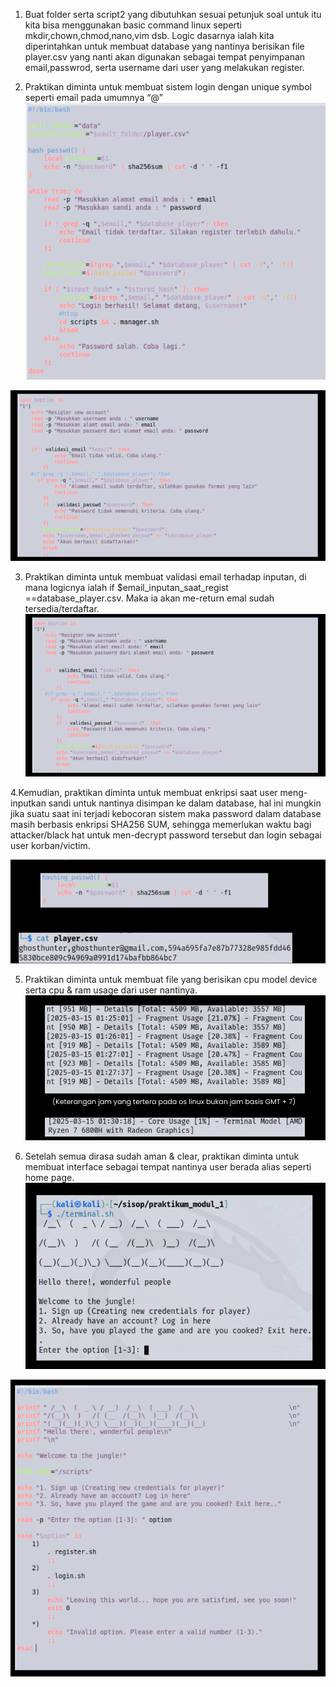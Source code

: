 1. Buat folder serta script2 yang dibutuhkan sesuai petunjuk soal
untuk itu kita bisa menggunakan basic command linux seperti mkdir,chown,chmod,nano,vim dsb.
Logic dasarnya ialah kita diperintahkan untuk membuat database yang nantinya berisikan file player.csv yang nanti akan digunakan sebagai tempat penyimpanan email,passwrod, serta username dari user yang melakukan register.


2. Praktikan diminta untuk membuat sistem login dengan unique symbol seperti email pada umumnya “@”
![image alt](https://github.com/AtokTajuddin/Sisop-1-2025-IT16/blob/master/Screenshot%202025-03-15%20132827.png?raw=true)

![image alt](https://github.com/AtokTajuddin/Sisop-1-2025-IT16/blob/c8f92775e1fee0a7b6b8420dc11f64b313d42306/Screenshot%202025-03-15%20133554.png)

3. Praktikan diminta untuk membuat validasi email terhadap inputan, di mana logicnya ialah if $email_inputan_saat_regist ==database_player.csv. Maka ia akan me-return emal sudah tersedia/terdaftar.
![image!](https://github.com/AtokTajuddin/Sisop-1-2025-IT16/blob/cbfd7753cba37738cd527dcd7ee85b1cc014b753/Screenshot%202025-03-15%20133554.png)

4.Kemudian, praktikan diminta untuk membuat enkripsi saat user meng-inputkan sandi untuk nantinya disimpan ke dalam database,
hal ini mungkin jika suatu saat ini terjadi kebocoran sistem maka password dalam database masih berbasis enkripsi SHA256 SUM, 
sehingga memerlukan waktu bagi attacker/black hat untuk men-decrypt password tersebut dan login sebagai user korban/victim.

![image alt](https://github.com/AtokTajuddin/Sisop-1-2025-IT16/blob/cbfd7753cba37738cd527dcd7ee85b1cc014b753/Screenshot%202025-03-15%20133626.png)

5. Praktikan diminta untuk membuat file yang berisikan cpu model device serta cpu & ram usage dari user nantinya.
![image alt](https://github.com/AtokTajuddin/Sisop-1-2025-IT16/blob/a00657d6cfea5875d52ccc3e994405609aea8625/Screenshot%202025-03-15%20133652.png)

6. Setelah semua dirasa sudah aman & clear, praktikan diminta untuk membuat interface sebagai tempat nantinya user berada alias seperti home page.
![image alt](https://github.com/AtokTajuddin/Sisop-1-2025-IT16/blob/3f6940d9ed211fb60b2d38da44cc8a6a737ef87d/Screenshot%202025-03-15%20133716.png)

![image alt](https://github.com/AtokTajuddin/Sisop-1-2025-IT16/blob/3f6940d9ed211fb60b2d38da44cc8a6a737ef87d/Screenshot%202025-03-15%20133746.png)

